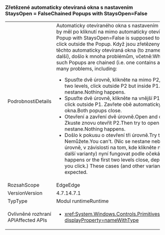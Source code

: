 ### <a name="chained-popups-with-staysopenfalse"></a><span data-ttu-id="05e7e-101">Zřetězené automaticky otevíraná okna s nastavením StaysOpen = False</span><span class="sxs-lookup"><span data-stu-id="05e7e-101">Chained Popups with StaysOpen=False</span></span>

|   |   |
|---|---|
|<span data-ttu-id="05e7e-102">Podrobnosti</span><span class="sxs-lookup"><span data-stu-id="05e7e-102">Details</span></span>|<span data-ttu-id="05e7e-103">Automaticky otevíraného okna s nastavením StaysOpen = False by měl po kliknutí na mimo automaticky otevírané okno zavřít.</span><span class="sxs-lookup"><span data-stu-id="05e7e-103">A Popup with StaysOpen=False is supposed to close when you click outside the Popup.</span></span> <span data-ttu-id="05e7e-104">Když jsou zřetězeny dva nebo více těchto automaticky otevíraná okna (to znamená jeden obsahuje další), došlo k mnoha problémům, včetně:</span><span class="sxs-lookup"><span data-stu-id="05e7e-104">When two or more such Popups are chained (i.e. one contains another), there were many problems, including:</span></span><ul><li><span data-ttu-id="05e7e-105">Spusťte dvě úrovně, klikněte na mimo P2, ale uvnitř P1.</span><span class="sxs-lookup"><span data-stu-id="05e7e-105">Open two levels, click outside P2 but inside P1.</span></span>  <span data-ttu-id="05e7e-106">Nic se nestane.</span><span class="sxs-lookup"><span data-stu-id="05e7e-106">Nothing happens.</span></span></li><li><span data-ttu-id="05e7e-107">Spusťte dvě úrovně, klikněte na vnější P1.</span><span class="sxs-lookup"><span data-stu-id="05e7e-107">Open two levels, click outside P1.</span></span>  <span data-ttu-id="05e7e-108">Zavřete obě automaticky otevíraná okna.</span><span class="sxs-lookup"><span data-stu-id="05e7e-108">Both popups close.</span></span></li><li><span data-ttu-id="05e7e-109">Otevření a zavření dvě úrovně.</span><span class="sxs-lookup"><span data-stu-id="05e7e-109">Open and close two levels.</span></span>  <span data-ttu-id="05e7e-110">Zkuste znovu otevřít P2.</span><span class="sxs-lookup"><span data-stu-id="05e7e-110">Then try to open P2 again.</span></span>  <span data-ttu-id="05e7e-111">Nic se nestane.</span><span class="sxs-lookup"><span data-stu-id="05e7e-111">Nothing happens.</span></span></li><li><span data-ttu-id="05e7e-112">Došlo k pokusu o otevření tři úrovně.</span><span class="sxs-lookup"><span data-stu-id="05e7e-112">Try to open three levels.</span></span>  <span data-ttu-id="05e7e-113">Nemůžete.</span><span class="sxs-lookup"><span data-stu-id="05e7e-113">You can't.</span></span>  <span data-ttu-id="05e7e-114">(Nic se nestane nebo zavřete první dvě úrovně, v závislosti na tom, kde klikněte na.) Tyto případy (a další varianty) nyní fungovat podle očekávání.</span><span class="sxs-lookup"><span data-stu-id="05e7e-114">(Either nothing happens or the first two levels close, depending on where you click.) These cases (and other variants) now work as expected.</span></span></li></ul>|
|<span data-ttu-id="05e7e-115">Rozsah</span><span class="sxs-lookup"><span data-stu-id="05e7e-115">Scope</span></span>|<span data-ttu-id="05e7e-116">Edge</span><span class="sxs-lookup"><span data-stu-id="05e7e-116">Edge</span></span>|
|<span data-ttu-id="05e7e-117">Version</span><span class="sxs-lookup"><span data-stu-id="05e7e-117">Version</span></span>|<span data-ttu-id="05e7e-118">4.7.1</span><span class="sxs-lookup"><span data-stu-id="05e7e-118">4.7.1</span></span>|
|<span data-ttu-id="05e7e-119">Typ</span><span class="sxs-lookup"><span data-stu-id="05e7e-119">Type</span></span>|<span data-ttu-id="05e7e-120">Modul runtime</span><span class="sxs-lookup"><span data-stu-id="05e7e-120">Runtime</span></span>|
|<span data-ttu-id="05e7e-121">Ovlivněné rozhraní API</span><span class="sxs-lookup"><span data-stu-id="05e7e-121">Affected APIs</span></span>|<ul><li><xref:System.Windows.Controls.Primitives.Popup.StaysOpen?displayProperty=nameWithType></li></ul>|

